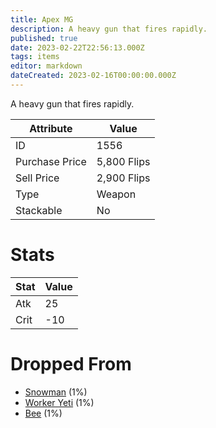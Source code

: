 ```yaml
---
title: Apex MG
description: A heavy gun that fires rapidly.
published: true
date: 2023-02-22T22:56:13.000Z
tags: items
editor: markdown
dateCreated: 2023-02-16T00:00:00.000Z
---
```


A heavy gun that fires rapidly.

|Attribute|Value|
|-|-|
|ID|1556|
|Purchase Price|5,800 Flips|
|Sell Price|2,900 Flips|
|Type|Weapon|
|Stackable|No|

# Stats
|Stat|Value|
|-|-|
|Atk|25|
|Crit|-10|

# Dropped From
 * [Snowman](/monsters/snowman.md) (1%)
 * [Worker Yeti](/monsters/worker-yeti.md) (1%)
 * [Bee](/monsters/bee.md) (1%)
